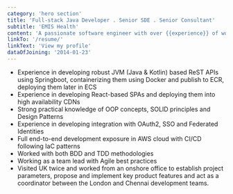 ```yaml
---
category: 'hero section'
title: 'Full-stack Java Developer . Senior SDE . Senior Consultant'
subtitle: 'EMIS Health'
content: 'A passionate software engineer with over {{experience}} of work experience in designing, developing, and maintaining complex software systems. I have good hands-on experience in developing backend APIs with Java, Springboot, and React-based SPA on AWS Cloud. I seek to exploit my deftness in full-stack cloud-based web apps. I like to reduce the fuzz and keep it a clean and clear attitude. I prefer quality to quantity.'
linkTo: '/resume/'
linkText: 'View my profile'
dataOfJoining: '2014-01-23'
---
```


- Experience in developing robust JVM (Java & Kotlin) based ReST APIs using Springboot, containerizing them using Docker and publish to ECR, deploying them later in ECS
- Experience in developing React-based SPAs and deploying them into high availability CDNs
- Strong practical knowledge of OOP concepts, SOLID principles and Design Patterns
- Experience in developing integration with OAuth2, SSO and Federated Identities
- Full end-to-end development exposure in AWS cloud with CI/CD following IaC patterns
- Worked with both BDD and TDD methodologies
- Working as a team lead with Agile best practices
- Visited UK twice and worked from an onshore office to establish project parameters, propose and implement key product features and act as a coordinator between the London and Chennai development teams.
